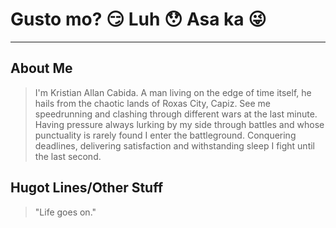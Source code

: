 # Gusto mo? :smirk: Luh :hushed: Asa ka :stuck_out_tongue_winking_eye:
***
 
## About Me
> I'm Kristian Allan Cabida. A man living on the edge of time itself, he hails from the chaotic lands of Roxas City, Capiz. See me speedrunning and clashing through different wars at the last minute. Having pressure always lurking by my side through battles and whose punctuality is rarely found I enter the battleground. Conquering deadlines, delivering satisfaction and withstanding sleep I fight until the last second.

## Hugot Lines/Other Stuff
> "Life goes on."
